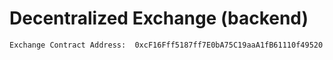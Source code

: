 # Decentralized Exchange (backend)

```
Exchange Contract Address:  0xcF16Fff5187ff7E0bA75C19aaA1fB61110f49520
```
